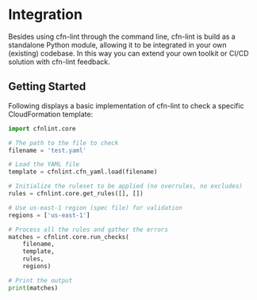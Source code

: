 # Integration
Besides using cfn-lint through the command line, cfn-lint is build as a standalone Python module, allowing it to be integrated in your own (existing) codebase. In this way you can extend your own toolkit or CI/CD solution with cfn-lint feedback.

## Getting Started
Following displays a basic implementation of cfn-lint to check a specific CloudFormation template:

```python
import cfnlint.core

# The path to the file to check
filename = 'test.yaml'

# Load the YAML file
template = cfnlint.cfn_yaml.load(filename)

# Initialize the ruleset to be applied (no overrules, no excludes)
rules = cfnlint.core.get_rules([], [])

# Use us-east-1 region (spec file) for validation
regions = ['us-east-1']

# Process all the rules and gather the errors
matches = cfnlint.core.run_checks(
    filename,
    template,
    rules,
    regions)

# Print the output
print(matches)
```
